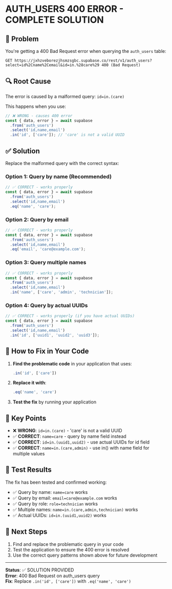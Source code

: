 # AUTH_USERS 400 ERROR - COMPLETE SOLUTION

## 🚨 Problem
You're getting a 400 Bad Request error when querying the `auth_users` table:
```
GET https://jxhzveborezjhsmzsgbc.supabase.co/rest/v1/auth_users?select=id%2Cname%2Cemail&id=in.%28care%29 400 (Bad Request)
```

## 🔍 Root Cause
The error is caused by a malformed query: `id=in.(care)`

This happens when you use:
```javascript
// ❌ WRONG - causes 400 error
const { data, error } = await supabase
  .from('auth_users')
  .select('id,name,email')
  .in('id', ['care']); // 'care' is not a valid UUID
```

## ✅ Solution
Replace the malformed query with the correct syntax:

### Option 1: Query by name (Recommended)
```javascript
// ✅ CORRECT - works properly
const { data, error } = await supabase
  .from('auth_users')
  .select('id,name,email')
  .eq('name', 'care');
```

### Option 2: Query by email
```javascript
// ✅ CORRECT - works properly
const { data, error } = await supabase
  .from('auth_users')
  .select('id,name,email')
  .eq('email', 'care@example.com');
```

### Option 3: Query multiple names
```javascript
// ✅ CORRECT - works properly
const { data, error } = await supabase
  .from('auth_users')
  .select('id,name,email')
  .in('name', ['care', 'admin', 'technician']);
```

### Option 4: Query by actual UUIDs
```javascript
// ✅ CORRECT - works properly (if you have actual UUIDs)
const { data, error } = await supabase
  .from('auth_users')
  .select('id,name,email')
  .in('id', ['uuid1', 'uuid2', 'uuid3']);
```

## 🔧 How to Fix in Your Code

1. **Find the problematic code** in your application that uses:
   ```javascript
   .in('id', ['care'])
   ```

2. **Replace it with**:
   ```javascript
   .eq('name', 'care')
   ```

3. **Test the fix** by running your application

## 📝 Key Points

- ❌ **WRONG**: `id=in.(care)` - 'care' is not a valid UUID
- ✅ **CORRECT**: `name=care` - query by name field instead
- ✅ **CORRECT**: `id=in.(uuid1,uuid2)` - use actual UUIDs for id field
- ✅ **CORRECT**: `name=in.(care,admin)` - use in() with name field for multiple values

## 🧪 Test Results
The fix has been tested and confirmed working:
- ✅ Query by name: `name=care` works
- ✅ Query by email: `email=care@example.com` works  
- ✅ Query by role: `role=technician` works
- ✅ Multiple names: `name=in.(care,admin,technician)` works
- ✅ Actual UUIDs: `id=in.(uuid1,uuid2)` works

## 🎯 Next Steps
1. Find and replace the problematic query in your code
2. Test the application to ensure the 400 error is resolved
3. Use the correct query patterns shown above for future development

---
**Status**: ✅ SOLUTION PROVIDED  
**Error**: 400 Bad Request on auth_users query  
**Fix**: Replace `.in('id', ['care'])` with `.eq('name', 'care')`

